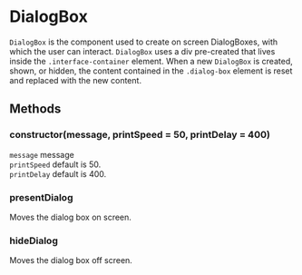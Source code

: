 # DialogBox

`DialogBox` is the component used to create on screen DialogBoxes, with which the user can interact. `DialogBox` uses a div pre-created that lives inside the `.interface-container` element. When a new `DialogBox` is created, shown, or hidden, the content contained in the `.dialog-box` element is reset and replaced with the new content.

## Methods

### constructor(message, printSpeed = 50, printDelay = 400)
`message` message  
`printSpeed` default is 50.  
`printDelay` default is 400.  

### presentDialog
Moves the dialog box on screen.

### hideDialog
Moves the dialog box off screen.